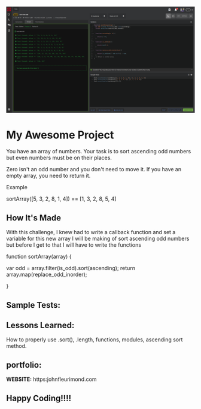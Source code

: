 ![Codewars](img/sortTheOdds.png)

# My Awesome Project
You have an array of numbers.
Your task is to sort ascending odd numbers but even numbers must be on their places.

Zero isn't an odd number and you don't need to move it. If you have an empty array, you need to return it.

Example

sortArray([5, 3, 2, 8, 1, 4]) == [1, 3, 2, 8, 5, 4]
## How It's Made
With this challenge, I knew had to write a callback function and set a variable for this new array I will be making of  sort ascending odd numbers but before I get to that I will have to write the functions

function sortArray(array) {

  var odd = array.filter(is_odd).sort(ascending);
  return array.map(replace_odd_inorder);

}



## Sample Tests:



## Lessons Learned:

How to properly use .sort(), .length, functions, modules, ascending sort method.
## portfolio:

**WEBSITE:** https:johnfleurimond.com



## Happy Coding!!!!
